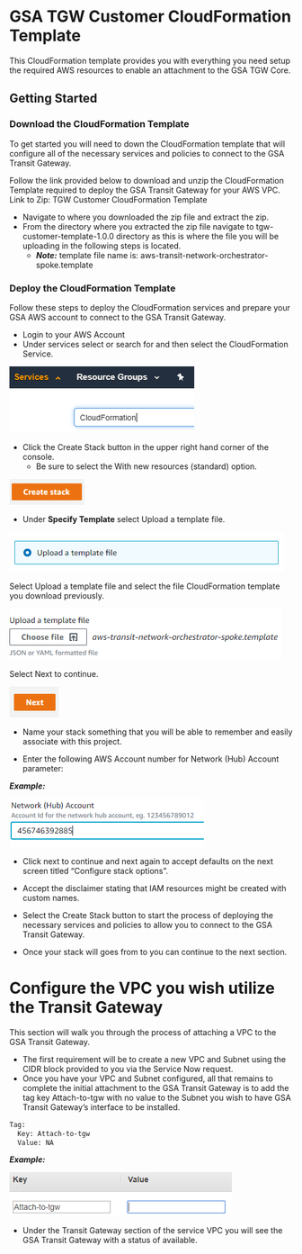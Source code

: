 # GSA TGW Customer CloudFormation Template

This CloudFormation template provides you with everything you need setup the required AWS resources to enable an attachment to the GSA TGW Core.

## Getting Started

### Download the CloudFormation Template

To get started you will need to down the CloudFormation template that will configure all of the necessary services and policies to connect to the GSA Transit Gateway.

Follow the link provided below to download and unzip the CloudFormation Template required to deploy the GSA Transit Gateway for your AWS VPC.
Link to Zip: TGW Customer CloudFormation Template

* Navigate to where you downloaded the zip file and extract the zip.
* From the directory where you extracted the zip file navigate to tgw-customer-template-1.0.0 directory as this is where the file you will be uploading in the following steps is located.
  * ***Note:*** template file name is: aws-transit-network-orchestrator-spoke.template

### Deploy the CloudFormation Template

Follow these steps to deploy the CloudFormation services and prepare your GSA AWS account to connect to the GSA Transit Gateway.

* Login to your AWS Account
* Under services select or search for and then select the CloudFormation Service.

![Service](images/image4.png)

* Click the Create Stack button in the upper right hand corner of the console.
  * Be sure to select the With new resources (standard) option.

![Create Stack](images/image8.png)

* Under **Specify Template** select Upload a template file.

![Upload](images/image1.png)

Select Upload a template file and select the file CloudFormation template you download previously.

![Select Upload](images/image6.png)

Select Next to continue.

![Next](images/image13.png)

* Name your stack something that you will be able to remember and easily associate with this project.

* Enter the following AWS Account number for Network (Hub) Account parameter:

***Example:***

![Hub Account](images/image14.png)

* Click next to continue and next again to accept defaults on the next screen titled  “Configure stack options”.

* Accept the disclaimer stating that IAM resources might be created with custom names.

* Select the Create Stack button to start the process of deploying the necessary services and policies to allow you to connect to the GSA Transit Gateway.

* Once your stack will goes from to you can continue to the next section.

# Configure the VPC you wish utilize the Transit Gateway

This section will walk you through the process of attaching a VPC to the GSA Transit Gateway.  

* The first requirement will be to create a new VPC and Subnet using the CIDR block provided to you via the Service Now request.
* Once you have your VPC and Subnet configured, all that remains to complete the initial attachment to the GSA Transit Gateway is to add the tag key Attach-to-tgw with no value to the Subnet you wish to have GSA Transit Gateway’s interface to be installed.  
```
Tag: 
  Key: Attach-to-tgw
  Value: NA
```
***Example:***

![Required tag](images/image2.png)

* Under the Transit Gateway section of the  service VPC you will see the GSA Transit Gateway with a status of available.

